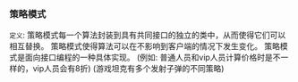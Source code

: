 ### 策略模式

``定义``: 策略模式每一个算法封装到具有共同接口的独立的类中，从而使得它们可以相互替换。
策略模式使得算法可以在不影响到客户端的情况下发生变化。
策略模式是面向接口编程的一种具体实现。
(例如: 普通人员和vip人员计算价格时是不一样的，vip人员会有8折)
(游戏坦克有多个发射子弹的不同策略)